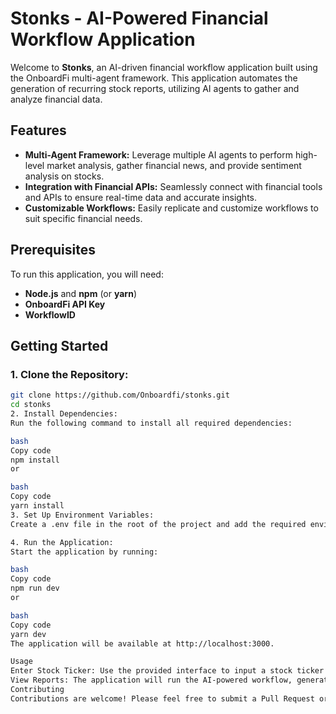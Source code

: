 # Stonks - AI-Powered Financial Workflow Application

Welcome to **Stonks**, an AI-driven financial workflow application built using the OnboardFi multi-agent framework. This application automates the generation of recurring stock reports, utilizing AI agents to gather and analyze financial data.

## Features

- **Multi-Agent Framework:** Leverage multiple AI agents to perform high-level market analysis, gather financial news, and provide sentiment analysis on stocks.
- **Integration with Financial APIs:** Seamlessly connect with financial tools and APIs to ensure real-time data and accurate insights.
- **Customizable Workflows:** Easily replicate and customize workflows to suit specific financial needs.

## Prerequisites

To run this application, you will need:

- **Node.js** and **npm** (or **yarn**)
- **OnboardFi API Key**
- **WorkflowID**

## Getting Started

### 1. Clone the Repository:

```bash
git clone https://github.com/Onboardfi/stonks.git
cd stonks
2. Install Dependencies:
Run the following command to install all required dependencies:

bash
Copy code
npm install
or

bash
Copy code
yarn install
3. Set Up Environment Variables:
Create a .env file in the root of the project and add the required environment variables:

4. Run the Application:
Start the application by running:

bash
Copy code
npm run dev
or

bash
Copy code
yarn dev
The application will be available at http://localhost:3000.

Usage
Enter Stock Ticker: Use the provided interface to input a stock ticker (e.g., AAPL for Apple).
View Reports: The application will run the AI-powered workflow, generating a detailed stock report based on the input.
Contributing
Contributions are welcome! Please feel free to submit a Pull Request or open an Issue if you encounter any problems or have suggestions for improvements.